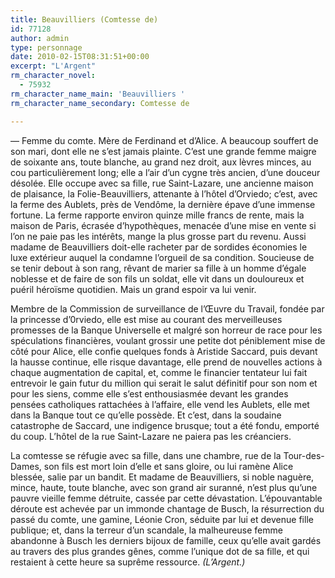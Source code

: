 ```yaml
---
title: Beauvilliers (Comtesse de)
id: 77128
author: admin
type: personnage
date: 2010-02-15T08:31:51+00:00
excerpt: "L'Argent"
rm_character_novel:
  - 75932
rm_character_name_main: 'Beauvilliers '
rm_character_name_secondary: Comtesse de

---
```

— Femme du comte. Mère de Ferdinand et d&rsquo;Alice. A beaucoup souffert de son mari, dont elle ne s&rsquo;est jamais plainte. C&rsquo;est une grande femme maigre de soixante ans, toute blanche, au grand nez droit, aux lèvres minces, au cou particulièrement long; elle a l&rsquo;air d&rsquo;un cygne très ancien, d&rsquo;une douceur désolée. Elle occupe avec sa fille, rue Saint-Lazare, une ancienne maison de plaisance, la Folie-Beauvilliers, attenante à l&rsquo;hôtel d&rsquo;Orviedo; c&rsquo;est, avec la ferme des Aublets, près de Vendôme, la dernière épave d&rsquo;une immense fortune. La ferme rapporte environ quinze mille francs de rente, mais la maison de Paris, écrasée d&rsquo;hypothèques, menacée d&rsquo;une mise en vente si l&rsquo;on ne paie pas les intérêts, mange la plus grosse part du revenu. Aussi madame de Beauvilliers doit-elle racheter par de sordides économies le luxe extérieur auquel la condamne l&rsquo;orgueil de sa condition. Soucieuse de se tenir debout à son rang, rêvant de marier sa fille à un homme d&rsquo;égale noblesse et de faire de son fils un soldat, elle vit dans un douloureux et puéril héroïsme quotidien. Mais un grand espoir va lui venir.

Membre de la Commission de surveillance de l&rsquo;Œuvre du Travail, fondée par la princesse d&rsquo;0rviedo, elle est mise au courant des merveilleuses promesses de la Banque Universelle et malgré son horreur de race pour les spéculations financières, voulant grossir une petite dot péniblement mise de côté pour Alice, elle confie quelques fonds à Aristide Saccard, puis devant la hausse continue, elle risque davantage, elle prend de nouvelles actions à chaque augmentation de capital, et, comme le financier tentateur lui fait entrevoir le gain futur du million qui serait le salut définitif pour son nom et pour les siens, comme elle s&rsquo;est enthousiasmée devant les grandes pensées catholiques rattachées à l&rsquo;affaire, elle vend les Aublets, elle met dans la Banque tout ce qu&rsquo;elle possède. Et c&rsquo;est, dans la soudaine catastrophe de Saccard, une indigence brusque; tout a été fondu, emporté du coup. L&rsquo;hôtel de la rue Saint-Lazare ne paiera pas les créanciers.

La comtesse se réfugie avec sa fille, dans une chambre, rue de la Tour-des-Dames, son fils est mort loin d&rsquo;elle et sans gloire, ou lui ramène Alice blessée, salie par un bandit. Et madame de Beauvilliers, si noble naguère, mince, haute, toute blanche, avec son grand air suranné, n&rsquo;est plus qu&rsquo;une pauvre vieille femme détruite, cassée par cette dévastation. L&rsquo;épouvantable déroute est achevée par un immonde chantage de Busch, la résurrection du passé du comte, une gamine, Léonie Cron, séduite par lui et devenue fille publique; et, dans la terreur d&rsquo;un scandale, la malheureuse femme abandonne à Busch les derniers bijoux de famille, ceux qu&rsquo;elle avait gardés au travers des plus grandes gênes, comme l&rsquo;unique dot de sa fille, et qui restaient à cette heure sa suprême ressource. _(L&rsquo;Argent.)_